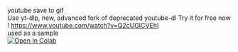 youtube save to gif\
Use yt-dlp, new, advanced fork of deprecated youtube-dl Try it for free now !
https://www.youtube.com/watch?v=Q2cUGICVEhI \
used as a sample
\
[![Open In Colab](https://colab.research.google.com/assets/colab-badge.svg)](https://colab.research.google.com/github/440box/download-video-from-YouTube-and-save-it-as-a-gif-file/blob/main/download%20video%20from%20YouTube%20and%20save%20it%20as%20a%20gif-file.ipynb)
